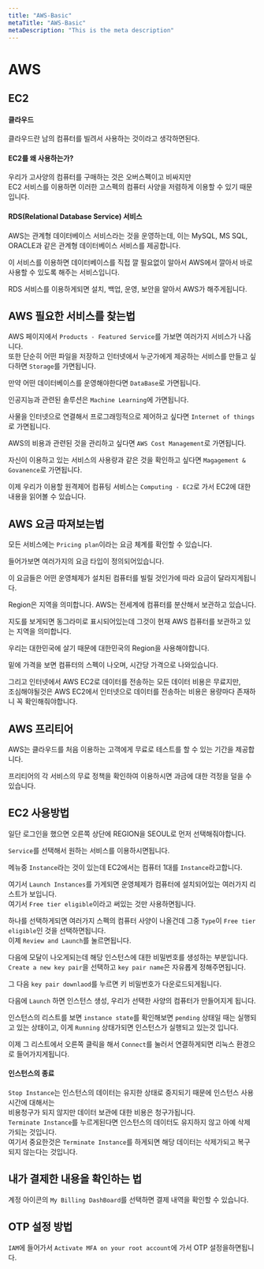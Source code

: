 ```yaml
---
title: "AWS-Basic"
metaTitle: "AWS-Basic"
metaDescription: "This is the meta description"
---
```


# AWS

## EC2

#### 클라우드

클라우드란 남의 컴퓨터를 빌려서 사용하는 것이라고 생각하면된다.

#### EC2를 왜 사용하는가?

우리가 고사양의 컴퓨터를 구매하는 것은 오버스펙이고 비싸지만  
EC2 서비스를 이용하면 이러한 고스펙의 컴퓨터 사양을 저렴하게 이용할 수 있기 때문입니다.  

#### RDS(Relational Database Service) 서비스

AWS는 관계형 데이터베이스 서비스라는 것을 운영하는데, 이는 MySQL, MS SQL, ORACLE과 같은 관계형 데이터베이스 서비스를 제공합니다.  

이 서비스를 이용하면 데이터베이스를 직접 깔 필요없이 알아서 AWS에서 깔아서 바로 사용할 수 있도록 해주는 서비스입니다.  

RDS 서비스를 이용하게되면 설치, 백업, 운영, 보안을 알아서 AWS가 해주게됩니다.  

## AWS 필요한 서비스를 찾는법

AWS 페이지에서 `Products - Featured Service`를 가보면 여러가지 서비스가 나옵니다.  
또한 단순히 어떤 파일을 저장하고 인터넷에서 누군가에게 제공하는 서비스를 만들고 싶다하면 `Storage`를 가면됩니다.  

만약 어떤 데이터베이스를 운영해야한다면 `DataBase`로 가면됩니다.  

인공지능과 관련된 솔루션은 `Machine Learning`에 가면됩니다.  

사물을 인터넷으로 연결해서 프로그래밍적으로 제어하고 싶다면 `Internet of things`로 가면됩니다.  

AWS의 비용과 관련된 것을 관리하고 싶다면 `AWS Cost Management`로 가면됩니다.  

자신이 이용하고 있는 서비스의 사용량과 같은 것을 확인하고 싶다면 `Magagement & Govanence`로 가면됩니다.  

이제 우리가 이용할 원격제어 컴퓨팅 서비스는 `Computing - EC2`로 가서 EC2에 대한 내용을 읽어볼 수 있습니다.  

## AWS 요금 따져보는법

모든 서비스에는 `Pricing plan`이라는 요금 체계를 확인할 수 있습니다.  

들어가보면 여러가지의 요금 타입이 정의되어있습니다.  

이 요금들은 어떤 운영체제가 설치된 컴퓨터를 빌릴 것인가에 따라 요금이 달라지게됩니다.  

Region은 지역을 의미합니다. AWS는 전세계에 컴퓨터를 분산해서 보관하고 있습니다.  

지도를 보게되면 동그라미로 표시되어있는데 그것이 현재 AWS 컴퓨터를 보관하고 있는 지역을 의미합니다.  

우리는 대한민국에 살기 때문에 대한민국의 Region을 사용해야합니다.

밑에 가격을 보면 컴퓨터의 스펙이 나오며, 시간당 가격으로 나와있습니다.  

그리고 인터넷에서 AWS EC2로 데이터를 전송하는 모든 데이터 비용은 무료지만,  
조심해야될것은 AWS EC2에서 인터넷으로 데이터를 전송하는 비용은 용량마다 존재하니 꼭 확인해줘야합니다.  

## AWS 프리티어

AWS는 클라우드를 처음 이용하는 고객에게 무료로 테스트를 할 수 있는 기간을 제공합니다.  

프리티어의 각 서비스의 무료 정책을 확인하여 이용하시면 과금에 대한 걱정을 덜을 수 있습니다.  

## EC2 사용방법

일단 로그인을 했으면 오른쪽 상단에 REGION을 SEOUL로 먼저 선택해줘야합니다.  

`Service`를 선택해서 원하는 서비스를 이용하시면됩니다.  

메뉴중 `Instance`라는 것이 있는데 EC2에서는 컴퓨터 1대를 `Instance`라고합니다.  

여기서 `Launch Instances`를 가게되면 운영체제가 컴퓨터에 설치되어있는 여러가지 리스트가 보입니다.  
여기서 `Free tier eligible`이라고 써있는 것만 사용하면됩니다.  

하나를 선택하게되면 여러가지 스펙의 컴퓨터 사양이 나올건데 그중 `Type`이 `Free tier eligible`인 것을 선택하면됩니다.  
이제 `Review and Launch`를 눌르면됩니다.  

다음에 모달이 나오게되는데 해당 인스턴스에 대한 비밀번호를 생성하는 부분입니다.  
`Create a new key pair`을 선택하고 `key pair name`은 자유롭게 정해주면됩니다.  

그 다음 `key pair downlaod`를 누르면 키 비밀번호가 다운로드되게됩니다.  

다음에 `Launch` 하면 인스턴스 생성, 우리가 선택한 사양의 컴퓨터가 만들어지게 됩니다.  

인스턴스의 리스트를 보면 `instance state`를 확인해보면 `pending` 상태일 때는 실행되고 있는 상태이고, 이게 `Running` 상태가되면 인스턴스가 실행되고 있는것 입니다.  

이제 그 리스트에서 오른쪽 클릭을 해서 `Connect`를 눌러서 연결하게되면 리눅스 환경으로 들어가지게됩니다.  

#### 인스턴스의 종료

`Stop Instance`는 인스턴스의 데이터는 유지한 상태로 중지되기 때문에 인스턴스 사용시간에 대해서는  
비용청구가 되지 않지만 데이터 보관에 대한 비용은 청구가됩니다.  
`Terminate Instance`를 누르게된다면 인스턴스의 데이터도 유지하지 않고 아예 삭제가되는 것입니다.  
여기서 중요한것은 `Terminate Instance`를 하게되면 해당 데이터는 삭제가되고 복구되지 않는다는 것입니다.  

## 내가 결제한 내용을 확인하는 법

계정 아이콘의 `My Billing DashBoard`를 선택하면 결제 내역을 확인할 수 있습니다.  

## OTP 설정 방법

`IAM`에 들어가서 `Activate MFA on your root account`에 가서 OTP 설정을하면됩니다.  